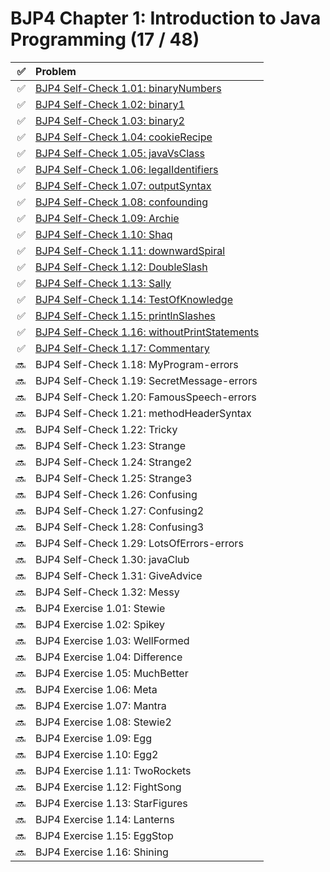 # BJP4 Chapter 1: Introduction to Java Programming (17 / 48)

|  ✅ | Problem                                                                                  |
| --: | :--------------------------------------------------------------------------------------- |
|  ✅ | [BJP4 Self-Check 1.01: binaryNumbers](self-check/101-binaryNumbers.md)                   |
|  ✅ | [BJP4 Self-Check 1.02: binary1](self-check/102-binary1.md)                               |
|  ✅ | [BJP4 Self-Check 1.03: binary2](self-check/103-binary2.md)                               |
|  ✅ | [BJP4 Self-Check 1.04: cookieRecipe](self-check/104-cookieRecipe.md)                     |
|  ✅ | [BJP4 Self-Check 1.05: javaVsClass](self-check/105-javaVsClass.md)                       |
|  ✅ | [BJP4 Self-Check 1.06: legalIdentifiers](self-check/106-legalIdentifiers.md)             |
|  ✅ | [BJP4 Self-Check 1.07: outputSyntax](self-check/107-outputSyntax.md)                     |
|  ✅ | [BJP4 Self-Check 1.08: confounding](self-check/108-confounding.md)                       |
|  ✅ | [BJP4 Self-Check 1.09: Archie](self-check/109-Archie.md)                                 |
|  ✅ | [BJP4 Self-Check 1.10: Shaq](self-check/110-Shaq.md)                                     |
|  ✅ | [BJP4 Self-Check 1.11: downwardSpiral](self-check/111-downwardSpiral.md)                 |
|  ✅ | [BJP4 Self-Check 1.12: DoubleSlash](self-check/112-DoubleSlash.md)                       |
|  ✅ | [BJP4 Self-Check 1.13: Sally](self-check/113-Sally.md)                                   |
|  ✅ | [BJP4 Self-Check 1.14: TestOfKnowledge](self-check/114-TestOfKnowledge.md)               |
|  ✅ | [BJP4 Self-Check 1.15: printlnSlashes](self-check/115-printlnSlashes.md)                 |
|  ✅ | [BJP4 Self-Check 1.16: withoutPrintStatements](self-check/116-withoutPrintStatements.md) |
|  ✅ | [BJP4 Self-Check 1.17: Commentary](self-check/117-Commentary.md)                         |
|  🔜 | BJP4 Self-Check 1.18: MyProgram-errors                                                   |
|  🔜 | BJP4 Self-Check 1.19: SecretMessage-errors                                               |
|  🔜 | BJP4 Self-Check 1.20: FamousSpeech-errors                                                |
|  🔜 | BJP4 Self-Check 1.21: methodHeaderSyntax                                                 |
|  🔜 | BJP4 Self-Check 1.22: Tricky                                                             |
|  🔜 | BJP4 Self-Check 1.23: Strange                                                            |
|  🔜 | BJP4 Self-Check 1.24: Strange2                                                           |
|  🔜 | BJP4 Self-Check 1.25: Strange3                                                           |
|  🔜 | BJP4 Self-Check 1.26: Confusing                                                          |
|  🔜 | BJP4 Self-Check 1.27: Confusing2                                                         |
|  🔜 | BJP4 Self-Check 1.28: Confusing3                                                         |
|  🔜 | BJP4 Self-Check 1.29: LotsOfErrors-errors                                                |
|  🔜 | BJP4 Self-Check 1.30: javaClub                                                           |
|  🔜 | BJP4 Self-Check 1.31: GiveAdvice                                                         |
|  🔜 | BJP4 Self-Check 1.32: Messy                                                              |
|  🔜 | BJP4 Exercise 1.01: Stewie                                                               |
|  🔜 | BJP4 Exercise 1.02: Spikey                                                               |
|  🔜 | BJP4 Exercise 1.03: WellFormed                                                           |
|  🔜 | BJP4 Exercise 1.04: Difference                                                           |
|  🔜 | BJP4 Exercise 1.05: MuchBetter                                                           |
|  🔜 | BJP4 Exercise 1.06: Meta                                                                 |
|  🔜 | BJP4 Exercise 1.07: Mantra                                                               |
|  🔜 | BJP4 Exercise 1.08: Stewie2                                                              |
|  🔜 | BJP4 Exercise 1.09: Egg                                                                  |
|  🔜 | BJP4 Exercise 1.10: Egg2                                                                 |
|  🔜 | BJP4 Exercise 1.11: TwoRockets                                                           |
|  🔜 | BJP4 Exercise 1.12: FightSong                                                            |
|  🔜 | BJP4 Exercise 1.13: StarFigures                                                          |
|  🔜 | BJP4 Exercise 1.14: Lanterns                                                             |
|  🔜 | BJP4 Exercise 1.15: EggStop                                                              |
|  🔜 | BJP4 Exercise 1.16: Shining                                                              |
